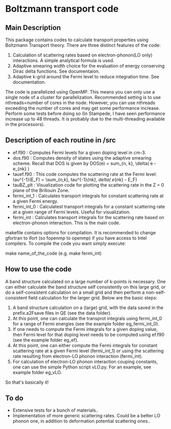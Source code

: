 # Boltzmann transport code
## Main Description
This package contains codes to calculate transport properties using Boltzmann Transport theory. 
There are three distinct features of the code:

1. Calculation of scattering rates based on electron-phonon(LO only) interactions. A simple analytical formula is used.
2. Adaptive smearing width choice for the evaluation of energy conserving Dirac delta functions. See documentaion.
3. Adaptive k-grid around the Fermi level to reduce integration time. See documentation.

The code is parallelized using OpenMP. This means you can only use a single node of a cluster for parallelization. Recommended setting is to use nthreads=number of cores in the node. However, you can use nthreads exceeding the number of cores and may get some performance increase. Perform some tests before doing so (In Stampede, I have seen performance increase up to 48 threads. It is probably due to the multi-threading available in the processors).

## Description of each routine in /src
* ef.f90 : Computes Fermi levels for a given doping level in cm-3. 
* dos.f90 : Computes density of states using the adaptive smearing scheme. Recall that DOS is given by
  DOS(e) = sum_{n, k}\, \delta( e - e_{nk} )
* tauef.f90 : This code computes the scattering rate at the Fermi level:
  tau^{-1}(E_F) = \sum_{n,k}\, tau^{-1}_{nk}\, delta( e_{nk} - E_F)
* tauBZ_plt : Visualization code for plotting the scattering rate in the Z = 0 plane of the Brillouin Zone.
* fermi_int_1 : Calculates transport integrals for constant scattering rate at a given Fermi energy.
* fermi_int_0 : Calculatest transport integrals for a constant scattering rate at a given range of Fermi levels. Useful for visualization.
* fermi_int : Calculates transport integrals for the scattering rate based on electron-phonon interaction. This is the main code. 

makefile contains options for compilation. It is recommended to change gfortran to ifort (so fopenmp to openmp) if you have access to Intel compilers. To compile the code you want simply execute:

make name_of_the_code (e.g. make fermi_int)

## How to use the code
A band structure calculated on a large number of k-points is necessary. One can either calculate the band structure self consistently on this large grid, or do a self-consistent calculation on a small grid and then perform a non-self-consistent field calculation for the larger grid. Below are the basic steps:

<ol>
<li> A band structure calculation on a (large) grid, with the data saved in the prefix.a2Fsave files in QE (see the data folder). </li>
<li> At this point, one can calculate the transprot integrals using fermi_int_0 for a range of Fermi energies (see the example folder eg_fermi_int_0). </li>
<li> If one needs to compute the Fermi integrals for a given doping value, then Fermi level for that doping level needs to be computed using ef.f90 (see the example folder eg_ef). </li>
<li> At this point, one can either compute the Fermi integrals for constant scattering rate at a given Fermi level (fermi_int_1) or using the scattering rate resulting from electron-LO phonon interaction (fermi_int). </li>
<li> For calculation of electron-LO phonon interaction couping constants, one can use the simple Python script vLO.py. For an example, see example folder eg_vLO. </li>
</ol>

So that's basically it! 

## To do
* Extensive tests for a bunch of materials..
* Implementation of more generic scattering rates. Could be a better LO phonon one, in addition to deformation potential scattering ones..
